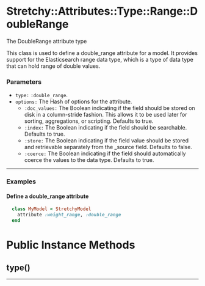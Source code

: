 # Stretchy::Attributes::Type::Range::DoubleRange [](#class-Stretchy::Attributes::Type::Range::DoubleRange) [](#top)
The DoubleRange attribute type

This class is used to define a double_range attribute for a model. It provides support for the Elasticsearch range data type, which is a type of data type that can hold range of double values.

### Parameters

- `type:` `:double_range`.
- `options:` The Hash of options for the attribute.
   - `:doc_values:` The Boolean indicating if the field should be stored on disk in a column-stride fashion. This allows it to be used later for sorting, aggregations, or scripting. Defaults to true.
   - `:index:` The Boolean indicating if the field should be searchable. Defaults to true.
   - `:store:` The Boolean indicating if the field value should be stored and retrievable separately from the _source field. Defaults to false.
   - `:coerce:` The Boolean indicating if the field should automatically coerce the values to the data type. Defaults to true.

---

### Examples

#### Define a double_range attribute

```ruby
  class MyModel < StretchyModel
    attribute :weight_range, :double_range
  end
```
    

# Public Instance Methods

      
## type() [](#method-i-type)
         
  
        
---

